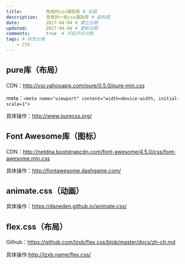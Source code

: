 ```yaml
---
title:         常用的css辅助库 # 标题
description:   常用的一些css辅助库 # 副标题
date:          2017-04-04 # 建立日期
updated:       2017-04-04 # 更新日期
comments:      true  # 开启评论功能
tags: # 标签分类
    - CSS
---
```



## pure库（布局）
CDN：http://yui.yahooapis.com/pure/0.5.0/pure-min.css

meta：```<meta name="viewport" content="width=device-width, initial-scale=1">```

具体操作：http://www.purecss.org/


## Font Awesome库（图标）
CDN：http://netdna.bootstrapcdn.com/font-awesome/4.5.0/css/font-awesome.min.css

具体操作：http://fontawesome.dashgame.com/


## animate.css（动画）
具体操作：https://daneden.github.io/animate.css/


## flex.css（布局）
Github：https://github.com/lzxb/flex.css/blob/master/docs/zh-ch.md

具体操作:http://lzxb.name/flex.css/

